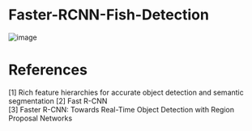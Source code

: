 # Faster-RCNN-Fish-Detection


![image](https://user-images.githubusercontent.com/108604868/188943075-989626b2-7245-42bf-a124-f07f117b1557.png)







# References  
[1] Rich feature hierarchies for accurate object detection and semantic segmentation
[2] Fast R-CNN  
[3] Faster R-CNN: Towards Real-Time Object Detection with Region Proposal Networks  
